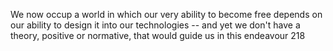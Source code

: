 We now occup a world in which our very ability to become free depends on our ability to design it into our technologies -- and yet we don't have a theory, positive or normative, that would guide us in this endeavour 218
